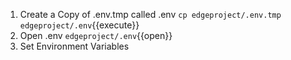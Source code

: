 1. Create a Copy of .env.tmp called .env
`cp edgeproject/.env.tmp edgeproject/.env`{{execute}}
1. Open .env `edgeproject/.env`{{open}}
1. Set Environment Variables